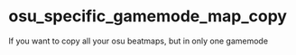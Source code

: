 # osu_specific_gamemode_map_copy
If you want to copy all your osu beatmaps, but in only one gamemode
